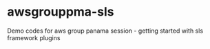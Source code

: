 # awsgrouppma-sls
Demo codes for aws group panama session - getting started with sls framework plugins
